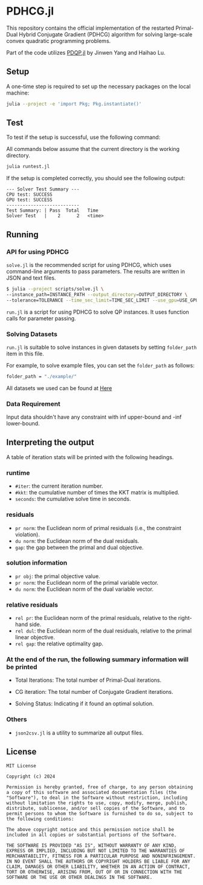 # PDHCG.jl

This repository contains the official implementation of the restarted Primal-Dual Hybrid Conjugate Gradient (PDHCG) algorithm for solving large-scale convex quadratic programming problems.

Part of the code utilizes [PDQP.jl](https://github.com/jinwen-yang/PDQP.jl) by Jinwen Yang and Haihao Lu.

## Setup

A one-time step is required to set up the necessary packages on the local machine:

```sh
julia --project -e 'import Pkg; Pkg.instantiate()'
```

## Test

To test if the setup is successful, use the following command:

All commands below assume that the current directory is the working directory.

```sh
julia runtest.jl
```

If the setup is completed correctly, you should see the following output:

```.
--- Solver Test Summary ---
CPU test: SUCCESS
GPU test: SUCCESS
---------------------------
Test Summary: | Pass  Total   Time
Solver Test   |    2      2   <time>
```

## Running

### API for using PDHCG

`solve.jl` is the recommended script for using PDHCG, which uses command-line arguments to pass parameters. The results are written in JSON and text files.

```sh
$ julia --project scripts/solve.jl \
--instance_path=INSTANCE_PATH --output_directory=OUTPUT_DIRECTORY \ 
--tolerance=TOLERANCE --time_sec_limit=TIME_SEC_LIMIT --use_gpu=USE_GPU
```

`run.jl` is a script for using PDHCG to solve QP instances. It uses function calls for parameter passing.

### Solving Datasets

`run.jl` is suitable to solve instances in given datasets by setting `folder_path` item in this file.

  For example, to solve example files, you can set the `folder_path` as follows:
  
```sh
folder_path = "./example/" 
```
All datasets we used can be found at [Here](https://github.com/Lhongpei/QP_datasets)
### Data Requirement

Input data shouldn't have any constraint with inf upper-bound and -inf lower-bound.

## Interpreting the output

A table of iteration stats will be printed with the following headings.

### runtime

- `#iter`: the current iteration number.
- `#kkt`: the cumulative number of times the KKT matrix is multiplied.
- `seconds`: the cumulative solve time in seconds.

### residuals

- `pr norm`: the Euclidean norm of primal residuals (i.e., the constraint violation).
- `du norm`: the Euclidean norm of the dual residuals.
- `gap`: the gap between the primal and dual objective.

### solution information

- `pr obj`: the primal objective value.
- `pr norm`: the Euclidean norm of the primal variable vector.
- `du norm`: the Euclidean norm of the dual variable vector.

### relative residuals

- `rel pr`: the Euclidean norm of the primal residuals, relative to the right-hand side.
- `rel dul`: the Euclidean norm of the dual residuals, relative to the primal linear objective.
- `rel gap`: the relative optimality gap.
  
### At the end of the run, the following summary information will be printed

- Total Iterations: The total number of Primal-Dual iterations.

- CG  iteration: The total number of Conjugate Gradient iterations.

- Solving Status: Indicating if it found an optimal solution.

### Others

- `json2csv.jl` is a utility to summarize all output files.

## License

```.
MIT License

Copyright (c) 2024

Permission is hereby granted, free of charge, to any person obtaining a copy of this software and associated documentation files (the "Software"), to deal in the Software without restriction, including without limitation the rights to use, copy, modify, merge, publish, distribute, sublicense, and/or sell copies of the Software, and to permit persons to whom the Software is furnished to do so, subject to the following conditions:

The above copyright notice and this permission notice shall be included in all copies or substantial portions of the Software.

THE SOFTWARE IS PROVIDED "AS IS", WITHOUT WARRANTY OF ANY KIND, EXPRESS OR IMPLIED, INCLUDING BUT NOT LIMITED TO THE WARRANTIES OF MERCHANTABILITY, FITNESS FOR A PARTICULAR PURPOSE AND NONINFRINGEMENT. IN NO EVENT SHALL THE AUTHORS OR COPYRIGHT HOLDERS BE LIABLE FOR ANY CLAIM, DAMAGES OR OTHER LIABILITY, WHETHER IN AN ACTION OF CONTRACT, TORT OR OTHERWISE, ARISING FROM, OUT OF OR IN CONNECTION WITH THE SOFTWARE OR THE USE OR OTHER DEALINGS IN THE SOFTWARE.
```

